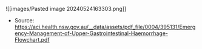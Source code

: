 ![[images/Pasted image 20240524163303.png]]
- Source: https://aci.health.nsw.gov.au/__data/assets/pdf_file/0004/395131/Emergency-Management-of-Upper-Gastrointestinal-Haemorrhage-Flowchart.pdf


